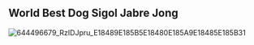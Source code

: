 ## World Best Dog Sigol Jabre Jong
![644496679_RzIDJpru_E18489E185B5E18480E185A9E18485E185B31](https://github.com/NahyunEE/NahyunEE/assets/50420981/3bd22f4d-e26f-4962-ba6c-80f95e97b609)




<!--
**NahyunEE/NahyunEE** is a ✨ _special_ ✨ repository because its `README.md` (this file) appears on your GitHub profile.

Here are some ideas to get you started:

- 🔭 I’m currently working on ...
- 🌱 I’m currently learning ...
- 👯 I’m looking to collaborate on ...
- 🤔 I’m looking for help with ...
- 💬 Ask me about ...
- 📫 How to reach me: ...
- 😄 Pronouns: ...
- ⚡ Fun fact: ...
-->
